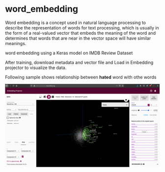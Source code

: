 # word_embedding

Word embedding is a concept used in natural language processing to describe the representation of words for text processing, which is usually in the form of a real-valued vector that embeds the meaning of the word and determines that words that are near in the vector space will have similar meanings.

word embedding using a Keras model on IMDB Review Dataset

After training, download metadata and vector file and Load in Embedding projector to visualize the data.

Following sample shows relationship between **hated** word with othe words

![Alt text](https://github.com/RohanLone/word_embedding/blob/main/Embedding%20Projector.png)
